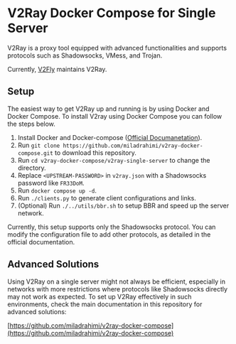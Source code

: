 # V2Ray Docker Compose for Single Server

V2Ray is a proxy tool equipped with advanced functionalities and supports protocols such as Shadowsocks, VMess, and Trojan.

Currently, [V2Fly](https://www.v2fly.org/) maintains V2Ray.

## Setup

The easiest way to get V2Ray up and running is by using Docker and Docker Compose.
To install V2ray using Docker Compose you can follow the steps below.

1. Install Docker and Docker-compose ([Official Documanetation](https://docs.docker.com/engine/install/#supported-platforms)).
1. Run `git clone https://github.com/miladrahimi/v2ray-docker-compose.git` to download this repository.
1. Run `cd v2ray-docker-compose/v2ray-single-server` to change the directory.
1. Replace `<UPSTREAM-PASSWORD>` in `v2ray.json` with a Shadowsocks password like `FR33DoM`.
1. Run `docker compose up -d`.
1. Run `./clients.py` to generate client configurations and links.
1. (Optional) Run `./../utils/bbr.sh` to setup BBR and speed up the server network.

Currently, this setup supports only the Shadowsocks protocol.
You can modify the configuration file to add other protocols, as detailed in the official documentation.

## Advanced Solutions

Using V2Ray on a single server might not always be efficient,
especially in networks with more restrictions where protocols like Shadowsocks directly may not work as expected.
To set up V2Ray effectively in such environments, check the main documentation in this repository for advanced solutions:

[https://github.com/miladrahimi/v2ray-docker-compose](https://github.com/miladrahimi/v2ray-docker-compose)
